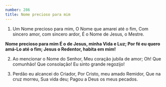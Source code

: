 ```yaml
---
number: 286
title: Nome precioso para mim
---
```


1. Um Nome precioso para mim,
  O Nome que amarei até o fim,
  Com sincero amor, com sincero ardor,
  É o Nome de Jesus, o Mestre.

  __Nome precioso para mim
  É o de Jesus, minha Vida e Luz;
  Por fé eu quero amá-Lo até o fim;
  Jesus o Redentor, habita em mim!__

2. Ao mencionar o Nome do Senhor,
  Meu coração jubila de amor;
  Oh! Que comunhão! Que consolação!
  Eu sinto grande regozijo!

3. Perdão eu alcancei do Criador,
  Por Cristo, meu amado Remidor,
  Que na cruz morreu, Sua vida deu;
  Pagou a Deus os meus pecados.
